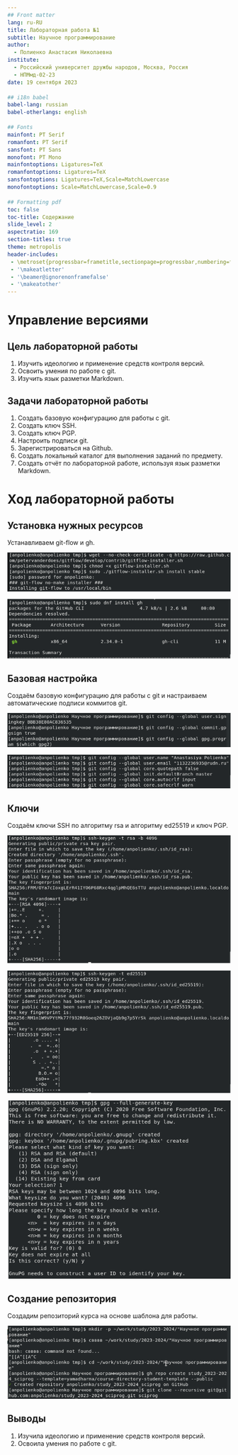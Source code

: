 ```yaml
---
## Front matter
lang: ru-RU
title: Лабораторная работа №1
subtitle: Научное программирование
author:
  - Полиенко Анастасия Николаевна
institute:
  - Российский университет дружбы народов, Москва, Россия
  - НПМмд-02-23
date: 19 сентября 2023

## i18n babel
babel-lang: russian
babel-otherlangs: english

## Fonts
mainfont: PT Serif
romanfont: PT Serif
sansfont: PT Sans
monofont: PT Mono
mainfontoptions: Ligatures=TeX
romanfontoptions: Ligatures=TeX
sansfontoptions: Ligatures=TeX,Scale=MatchLowercase
monofontoptions: Scale=MatchLowercase,Scale=0.9

## Formatting pdf
toc: false
toc-title: Содержание
slide_level: 2
aspectratio: 169
section-titles: true
theme: metropolis
header-includes:
 - \metroset{progressbar=frametitle,sectionpage=progressbar,numbering=fraction}
 - '\makeatletter'
 - '\beamer@ignorenonframefalse'
 - '\makeatother'
---
```



# Управление версиями

## Цель лабораторной работы

1. Изучить идеологию и применение средств контроля версий.
1. Освоить умения по работе с git.
1. Изучить язык разметки Markdown.

## Задачи лабораторной работы

1. Создать базовую конфигурацию для работы с git.
1. Создать ключ SSH.
1. Создать ключ PGP.
1. Настроить подписи git.
1. Зарегистрироваться на Github.
1. Создать локальный каталог для выполнения заданий по предмету.
1. Создать отчёт по лабораторной работе, используя язык разметки Markdown.

# Ход лабораторной работы

## Установка нужных ресурсов

Устанавливаем git-flow и gh.

![Установка git-flow](image/1.png)

![Установка gh](image/2.png)

## Базовая настройка

Создаём базовую конфигурацию для работы с git и настраиваем автоматические подписи коммитов git.

![Автоматические подписи git](image/8.png)

![Базовая настройка git](image/3.png)

## Ключи

Создаём ключи SSH по алгоритму rsa и алгоритму ed25519 и ключ PGP.

![Ключ SSH по алгоритму rsa](image/4.png)

![Ключ SSH по алгоритму ed25519](image/5.png)

![Ключ PGP](image/6.png)

## Создание репозитория

Создадим репозиторий курса на основе шаблона для работы.

![Создание репозитория](image/10.png)

## Выводы

1. Изучила идеологию и применение средств контроля версий.
2. Освоила умения по работе с git.



